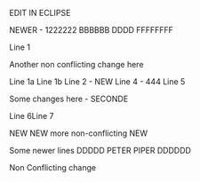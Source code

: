 EDIT IN ECLIPSE

NEWER - 1222222 BBBBBB DDDD FFFFFFFF

Line 1

Another non conflicting change here

Line 1a
Line 1b
Line 2 - NEW
Line 4 - 444
Line 5

Some changes here - SECONDE

Line 6Line 7

NEW
NEW more non-conflicting
NEW

Some newer lines DDDDD
PETER PIPER DDDDDD

Non Conflicting change
